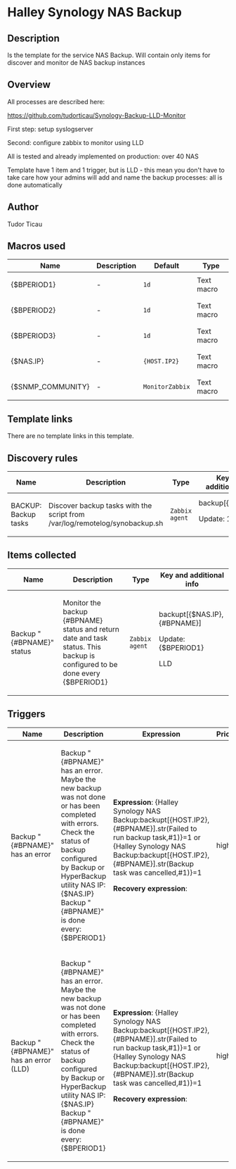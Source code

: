 # Halley Synology NAS Backup

## Description

Is the template for the service NAS Backup. Will contain only items for discover and monitor de NAS backup instances

## Overview

All processes are described here:


https://github.com/tudorticau/Synology-Backup-LLD-Monitor


First step: setup syslogserver


Second: configure zabbix to monitor using LLD


All is tested and already implemented on production: over 40 NAS


Template have 1 item and 1 trigger, but is LLD - this mean you don't have to take care how your admins will add and name the backup processes: all is done automatically


 


 



## Author

Tudor Ticau

## Macros used

|Name|Description|Default|Type|
|----|-----------|-------|----|
|{$BPERIOD1}|<p>-</p>|`1d`|Text macro|
|{$BPERIOD2}|<p>-</p>|`1d`|Text macro|
|{$BPERIOD3}|<p>-</p>|`1d`|Text macro|
|{$NAS.IP}|<p>-</p>|`{HOST.IP2}`|Text macro|
|{$SNMP_COMMUNITY}|<p>-</p>|`MonitorZabbix`|Text macro|


## Template links

There are no template links in this template.

## Discovery rules

|Name|Description|Type|Key and additional info|
|----|-----------|----|----|
|BACKUP: Backup tasks|<p>Discover backup tasks with the script from /var/log/remotelog/synobackup.sh</p>|`Zabbix agent`|backup[{$NAS.IP}]<p>Update: 1d</p>|


## Items collected

|Name|Description|Type|Key and additional info|
|----|-----------|----|----|
|Backup "{#BPNAME}" status|<p>Monitor the backup {#BPNAME} status and return date and task status. This backup is configured to be done every {$BPERIOD1}</p>|`Zabbix agent`|backupt[{$NAS.IP},{#BPNAME}]<p>Update: {$BPERIOD1}</p><p>LLD</p>|


## Triggers

|Name|Description|Expression|Priority|
|----|-----------|----------|--------|
|Backup "{#BPNAME}" has an error|<p>Backup "{#BPNAME}" has an error. Maybe the new backup was not done or has been completed with errors. Check the status of backup configured by Backup or HyperBackup utility NAS IP: {$NAS.IP} Backup "{#BPNAME}" is done every: {$BPERIOD1}</p>|<p>**Expression**: {Halley Synology NAS Backup:backupt[{HOST.IP2},{#BPNAME}].str(Failed to run backup task,#1)}=1 or {Halley Synology NAS Backup:backupt[{HOST.IP2},{#BPNAME}].str(Backup task was cancelled,#1)}=1</p><p>**Recovery expression**: </p>|high|
|Backup "{#BPNAME}" has an error (LLD)|<p>Backup "{#BPNAME}" has an error. Maybe the new backup was not done or has been completed with errors. Check the status of backup configured by Backup or HyperBackup utility NAS IP: {$NAS.IP} Backup "{#BPNAME}" is done every: {$BPERIOD1}</p>|<p>**Expression**: {Halley Synology NAS Backup:backupt[{HOST.IP2},{#BPNAME}].str(Failed to run backup task,#1)}=1 or {Halley Synology NAS Backup:backupt[{HOST.IP2},{#BPNAME}].str(Backup task was cancelled,#1)}=1</p><p>**Recovery expression**: </p>|high|
